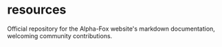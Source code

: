 # resources
Official repository for the Alpha-Fox website's markdown documentation, welcoming community contributions.
